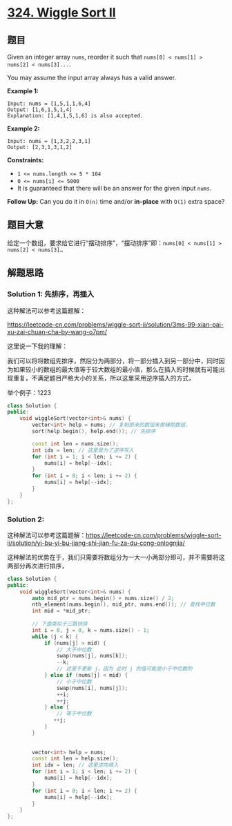# [324. Wiggle Sort II](https://leetcode.com/problems/wiggle-sort-ii/)

## 题目

Given an integer array `nums`, reorder it such that `nums[0] < nums[1] > nums[2] < nums[3]...`.

You may assume the input array always has a valid answer.

 

**Example 1:**

```
Input: nums = [1,5,1,1,6,4]
Output: [1,6,1,5,1,4]
Explanation: [1,4,1,5,1,6] is also accepted.
```

**Example 2:**

```
Input: nums = [1,3,2,2,3,1]
Output: [2,3,1,3,1,2]
```

 

**Constraints:**

- `1 <= nums.length <= 5 * 104`
- `0 <= nums[i] <= 5000`
- It is guaranteed that there will be an answer for the given input `nums`.

 

**Follow Up:** Can you do it in `O(n)` time and/or **in-place** with `O(1)` extra space?

## 题目大意

给定一个数组，要求给它进行“摆动排序”，“摆动排序”即：`nums[0] < nums[1] > nums[2] < nums[3]…`

## 解题思路



### Solution 1: 先排序，再插入

这种解法可以参考这篇题解：

https://leetcode-cn.com/problems/wiggle-sort-ii/solution/3ms-99-xian-pai-xu-zai-chuan-cha-by-wang-o7pm/

这里说一下我的理解：

我们可以将将数组先排序，然后分为两部分，将一部分插入到另一部分中，同时因为如果较小的数组的最大值等于较大数组的最小值，那么在插入的时候就有可能出现重复，不满足题目严格大小的关系，所以这里采用逆序插入的方式，

举个例子：1223

````c++
class Solution {
public:
    void wiggleSort(vector<int>& nums) {
        vector<int> help = nums; // 复制原来的数组来做辅助数组，
        sort(help.begin(), help.end()); // 先排序

        const int len = nums.size();
        int idx = len; // 这里是为了逆序写入
        for (int i = 1; i < len; i += 2) {
            nums[i] = help[--idx];
        }
        for (int i = 0; i < len; i += 2) {
            nums[i] = help[--idx];
        }
    }
};
````

### Solution 2:

这种解法可以参考这篇题解：https://leetcode-cn.com/problems/wiggle-sort-ii/solution/yi-bu-yi-bu-jiang-shi-jian-fu-za-du-cong-onlognjia/

这种解法的优势在于，我们只需要将数组分为一大一小两部分即可，并不需要将这两部分再次进行排序，

````c++
class Solution {
public:
    void wiggleSort(vector<int>& nums) {
        auto mid_ptr = nums.begin() + nums.size() / 2;
        nth_element(nums.begin(), mid_ptr, nums.end()); // 查找中位数
        int mid = *mid_ptr;
        
        // 下面类似于三路快排
        int i = 0, j = 0, k = nums.size() - 1;
        while (j < k) {
            if (nums[j] > mid) {
                // 大于中位数
                swap(nums[j], nums[k]);
                --k;
                // 这里不更新 j，因为 此时 j 的值可能是小于中位数的
            } else if (nums[j] < mid) {
                // 小于中位数
                swap(nums[i], nums[j]);
                ++i;
                ++j;
            } else {
                // 等于中位数
               ++j;
            }
        }
        
        
        vector<int> help = nums;
        const int len = help.size();
        int idx = len; // 这里逆向填入
        for (int i = 1; i < len; i += 2) {
            nums[i] = help[--idx];
        }
        for (int i = 0; i < len; i += 2) {
            nums[i] = help[--idx];
        }
    }
};
````

